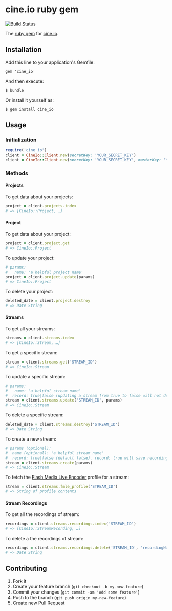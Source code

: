 # cine.io ruby gem

[![Build Status](https://travis-ci.org/cine-io/cineio-ruby.svg?branch=master)](https://travis-ci.org/cine-io/cineio-ruby)

The [ruby gem](https://rubygems.org/gems/cine_io) for [cine.io](https://www.cine.io).

## Installation

Add this line to your application's Gemfile:

    gem 'cine_io'

And then execute:

    $ bundle

Or install it yourself as:

    $ gem install cine_io

## Usage

### Initialization

```ruby
require('cine_io')
client = CineIo::Client.new(secretKey: 'YOUR_SECRET_KEY')
client = CineIo::Client.new(secretKey: 'YOUR_SECRET_KEY', masterKey: 'YOUR_MASTER_KEY')
```

### Methods

#### Projects

To get data about your projects:

```ruby
project = client.projects.index
# => [CineIo::Project, …]
```
#### Project

To get data about your project:

```ruby
project = client.project.get
# => CineIo::Project
```

To update your project:

```ruby
# params:
#   name: 'a helpful project name'
project = client.project.update(params)
# => CineIo::Project
```

To delete your project:

```ruby
deleted_date = client.project.destroy
# => Date String
```

#### Streams

To get all your streams:

```ruby
streams = client.streams.index
# => [CineIo::Stream, …]
```

To get a specific stream:

```ruby
stream = client.streams.get('STREAM_ID')
# => CineIo::Stream
```

To update a specific stream:

```ruby
# params:
#   name: 'a helpful stream name'
#  record: true|false (updating a stream from true to false will not delete old stream recordings)
stream = client.streams.update('STREAM_ID', params)
# => CineIo::Stream
```

To delete a specific stream:

```ruby
deleted_date = client.streams.destroy('STREAM_ID')
# => Date String
```

To create a new stream:

```ruby
# params (optional):
#  name (optional): 'a helpful stream name'
#  record: true|false (default false). record: true will save recordings of all streaming sessions
stream = client.streams.create(params)
# => CineIo::Stream
```

To fetch the [Flash Media Live Encoder](http://www.adobe.com/products/flash-media-encoder.html) profile for a stream:

```ruby
stream = client.streams.fmle_profile('STREAM_ID')
# => String of profile contents
```

#### Stream Recordings

To get all the recordings of stream:

```ruby
recordings = client.streams.recordings.index('STREAM_ID')
# => [CineIo::StreamRecording, …]
```

To delete a the recordings of stream:

```ruby
recordings = client.streams.recordings.delete('STREAM_ID', 'recordingName')
# => Date String
```

## Contributing

1. Fork it
2. Create your feature branch (`git checkout -b my-new-feature`)
3. Commit your changes (`git commit -am 'Add some feature'`)
4. Push to the branch (`git push origin my-new-feature`)
5. Create new Pull Request
